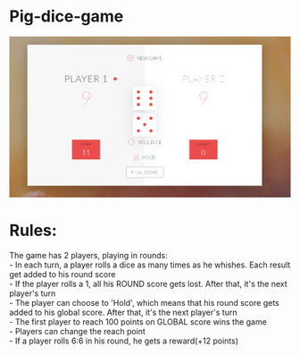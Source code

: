 # Pig-dice-game
![gamePlay](https://github.com/SnakeBiit/Pig-dice-game/blob/main/gamePlay.PNG)
<br/>
<h1>Rules:</h1>
The game has 2 players, playing in rounds:<br/>
- In each turn, a player rolls a dice as many times as he whishes. Each result get added to his round score<br/>
- If the player rolls a 1, all his ROUND score gets lost. After that, it's the next player's turn<br/>
- The player can choose to 'Hold', which means that his round score gets added to his global score. After that, it's the next player's turn<br/>
- The first player to reach 100 points on GLOBAL score wins the game<br/>
- Players can change the reach point<br/>
- If a player rolls 6:6 in his round, he gets a reward(+12 points)<br/>


